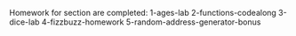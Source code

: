 Homework for section are completed:
1-ages-lab
2-functions-codealong
3-dice-lab
4-fizzbuzz-homework
5-random-address-generator-bonus